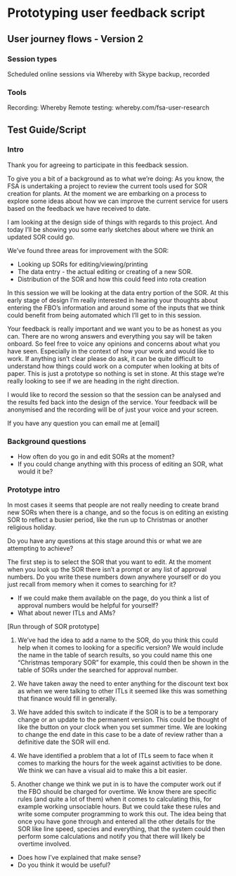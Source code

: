 # Prototyping user feedback script
## User journey flows - Version 2
### Session types
Scheduled online sessions via Whereby with Skype backup, recorded

### Tools
Recording: Whereby
Remote testing: whereby.com/fsa-user-research

## Test Guide/Script
### Intro
Thank you for agreeing to participate in this feedback session.

To give you a bit of a background as to what we’re doing: 
As you know, the FSA is undertaking a project to review the current tools used for SOR creation for plants. At the moment we are embarking on a process to explore some ideas about how we can improve the current service for users based on the feedback we have received to date.

I am looking at the design side of things with regards to this project. And today I’ll be showing you some early sketches about where we think an updated SOR could go.

We’ve found three areas for improvement with the SOR:
- Looking up SORs for editing/viewing/printing
- The data entry - the actual editing or creating of a new SOR.
- Distribution of the SOR and how this could feed into rota creation

In this session we will be looking at the data entry portion of the SOR. At this early stage of design I’m really interested in hearing your thoughts about entering the FBO’s information and around some of the inputs that we think could benefit from being automated which I’ll get to in this session.

Your feedback is really important and we want you to be as honest as you can. There are no wrong answers and everything you say will be taken onboard. So feel free to voice any opinions and concerns about what you have seen. Especially in the context of how your work and would like to work. 
If anything isn’t clear please do ask, it can be quite difficult to understand how things could work on a computer when looking at bits of paper.
This is just a prototype so nothing is set in stone. At this stage we’re really looking to see if we are heading in the right direction.

I would like to record the session so that the session can be analysed and the results fed back into the design of the service. Your feedback will be anonymised and the recording will be of just your voice and your screen.

If you have any question you can email me at [email]

### Background questions
- How often do you go in and edit SORs at the moment?
- If you could change anything with this process of editing an SOR, what would it be?

### Prototype intro
In most cases it seems that people are not really needing to create brand new SORs when there is a change, and so the focus is on editing an existing SOR to reflect a busier period, like the run up to Christmas or another religious holiday.

Do you have any questions at this stage around this or what we are attempting to achieve?

The first step is to select the SOR that you want to edit. At the moment when you look up the SOR there isn’t a prompt or any list of approval numbers. 
Do you write these numbers down anywhere yourself or do you just recall from memory when it comes to searching for it?
- If we could make them available on the page, do you think a list of approval numbers would be helpful for yourself?
- What about newer ITLs and AMs?

[Run through of SOR prototype]

1. We’ve had the idea to add a name to the SOR, do you think this could help when it comes to looking for a specific version?
  We would include the name in the table of search results, so you could name this one “Christmas temporary SOR” for example, this could then be shown in the table of SORs under the searched for approval number.


2. We have taken away the need to enter anything for the discount text box as when we were talking to other ITLs it seemed like this was something that finance would fill in generally.


3. We have added this switch to indicate if the SOR is to be a temporary change or an update to the permanent version. This could be thought of like the button on your clock when you set summer time.
We are looking to change the end date in this case to be a date of review rather than a definitive date the SOR will end.

4. We have identified a problem that a lot of ITLs seem to face when it comes to marking the hours for the week against activities to be done. We think we can have a visual aid to make this a bit easier.

5. Another change we think we put in is to have the computer work out if the FBO should be charged for overtime. 
We know there are specific rules (and quite a lot of them) when it comes to calculating this, for example working unsociable hours. But we could take these rules and write some computer programming to work this out. The idea being that once you have gone through and entered all the other details for the SOR like line speed, species and everything, that the system could then perform some calculations and notify you that there will likely be overtime involved. 
  - Does how I’ve explained that make sense?
  - Do you think it would be useful?





